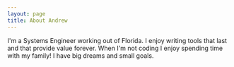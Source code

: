 ```yaml
---
layout: page
title: About Andrew
---
```


I'm a Systems Engineer working out of Florida. I enjoy writing tools that last and that provide value forever. When I'm not coding I enjoy spending time with my family! I have big dreams and small goals.
